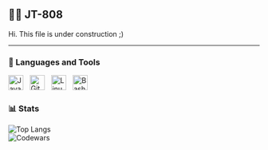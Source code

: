 ## 🏄‍♂️ JT-808

Hi. This file is under construction ;)

---

### 🧰 Languages and Tools

<img align="left" alt="Java" width="30px" style="padding-right:10px;" src="https://cdn.jsdelivr.net/gh/devicons/devicon/icons/java/java-original.svg"/>
<img align="left" alt="Git" width="30px" style="padding-right:10px;" src="https://cdn.jsdelivr.net/gh/devicons/devicon/icons/git/git-original.svg" />
<img align="left" alt="Linux" width="30px" style="padding-right:10px;" src="https://cdn.jsdelivr.net/gh/devicons/devicon/icons/linux/linux-original.svg" />
<img align="left" alt="Bash" width="30px" style="padding-right:10px;" src="https://cdn.jsdelivr.net/gh/devicons/devicon/icons/bash/bash-original.svg" />
<br />

#

### 📊 Stats

[comment]: <![JT GitHub stats](https://github-readme-stats.vercel.app/api?username=JT-808&show_icons=true&theme=gruvbox&layout=compact)>
![Top Langs](https://github-readme-stats.vercel.app/api/top-langs/?username=JT-808&size_weight=0.5&count_weight=0.5&&layout=compact&theme=gruvbox)  
![Codewars](https://www.codewars.com/users/JT-808/badges/small)

